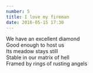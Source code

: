 ```yaml
---
number: 5
title: I love my fireman
date: 2016-05-15 17:30
---
```


We have an excellent diamond<br>
Good enough to host us<br>
Its meadow stays still<br>
Stable in our matrix of hell<br>
Framed by rings of rusting angels<br>